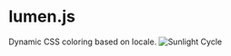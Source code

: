 # lumen.js
Dynamic CSS coloring based on locale.
![Sunlight Cycle](http://pixsylated.com/blog/pix/Daylight-Cycle-Sunlight.jpg)